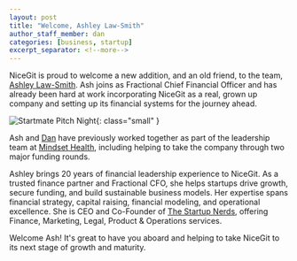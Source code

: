 ```yaml
---
layout: post
title: "Welcome, Ashley Law-Smith"
author_staff_member: dan
categories: [business, startup]
excerpt_separator: <!--more-->
---
```


NiceGit is proud to welcome a new addition, and an old friend, to the team, [Ashley Law-Smith](/team/ashley). Ash joins as Fractional Chief Financial Officer and has already been hard at work incorporating NiceGit as a real, grown up company and setting up its financial systems for the journey ahead.

<!--more-->

![Startmate Pitch Night](/images/authors/ashley-law-smith.jpg){: class="small" }

Ash and [Dan](/team/dan/) have previously worked together as part of the leadership team at [Mindset Health](https://mindsethealth.com), including helping to take the company through two major funding rounds.

Ashley brings 20 years of financial leadership experience to NiceGit. As a trusted finance partner and Fractional CFO, she helps startups drive growth, secure funding, and build sustainable business models. Her expertise spans financial strategy, capital raising, financial modeling, and operational excellence. She is CEO and Co-Founder of [The Startup Nerds](https://www.thestartupnerds.com/), offering Finance, Marketing, Legal, Product & Operations services.

Welcome Ash! It's great to have you aboard and helping to take NiceGit to its next stage of growth and maturity.
